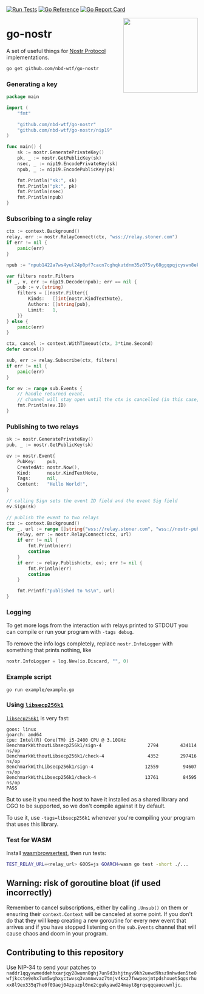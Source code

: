 [![Run Tests](https://github.com/nbd-wtf/go-nostr/actions/workflows/test.yml/badge.svg)](https://github.com/nbd-wtf/go-nostr/actions/workflows/test.yml)
[![Go Reference](https://pkg.go.dev/badge/github.com/nbd-wtf/go-nostr.svg)](https://pkg.go.dev/github.com/nbd-wtf/go-nostr)
[![Go Report Card](https://goreportcard.com/badge/github.com/nbd-wtf/go-nostr)](https://goreportcard.com/report/github.com/nbd-wtf/go-nostr)

<a href="https://nbd.wtf"><img align="right" height="196" src="https://user-images.githubusercontent.com/1653275/194609043-0add674b-dd40-41ed-986c-ab4a2e053092.png" /></a>

go-nostr
========

A set of useful things for [Nostr Protocol](https://github.com/nostr-protocol/nostr) implementations.

```bash
go get github.com/nbd-wtf/go-nostr
```

### Generating a key

``` go
package main

import (
    "fmt"

    "github.com/nbd-wtf/go-nostr"
    "github.com/nbd-wtf/go-nostr/nip19"
)

func main() {
    sk := nostr.GeneratePrivateKey()
    pk, _ := nostr.GetPublicKey(sk)
    nsec, _ := nip19.EncodePrivateKey(sk)
    npub, _ := nip19.EncodePublicKey(pk)

    fmt.Println("sk:", sk)
    fmt.Println("pk:", pk)
    fmt.Println(nsec)
    fmt.Println(npub)
}
```

### Subscribing to a single relay

``` go
ctx := context.Background()
relay, err := nostr.RelayConnect(ctx, "wss://relay.stoner.com")
if err != nil {
	panic(err)
}

npub := "npub1422a7ws4yul24p0pf7cacn7cghqkutdnm35z075vy68ggqpqjcyswn8ekc"

var filters nostr.Filters
if _, v, err := nip19.Decode(npub); err == nil {
	pub := v.(string)
	filters = []nostr.Filter{{
		Kinds:   []int{nostr.KindTextNote},
		Authors: []string{pub},
		Limit:   1,
	}}
} else {
	panic(err)
}

ctx, cancel := context.WithTimeout(ctx, 3*time.Second)
defer cancel()

sub, err := relay.Subscribe(ctx, filters)
if err != nil {
	panic(err)
}

for ev := range sub.Events {
	// handle returned event.
	// channel will stay open until the ctx is cancelled (in this case, context timeout)
	fmt.Println(ev.ID)
}
```

### Publishing to two relays

``` go
sk := nostr.GeneratePrivateKey()
pub, _ := nostr.GetPublicKey(sk)

ev := nostr.Event{
	PubKey:    pub,
	CreatedAt: nostr.Now(),
	Kind:      nostr.KindTextNote,
	Tags:      nil,
	Content:   "Hello World!",
}

// calling Sign sets the event ID field and the event Sig field
ev.Sign(sk)

// publish the event to two relays
ctx := context.Background()
for _, url := range []string{"wss://relay.stoner.com", "wss://nostr-pub.wellorder.net"} {
	relay, err := nostr.RelayConnect(ctx, url)
	if err != nil {
		fmt.Println(err)
		continue
	}
	if err := relay.Publish(ctx, ev); err != nil {
		fmt.Println(err)
		continue
	}

	fmt.Printf("published to %s\n", url)
}
```

### Logging

To get more logs from the interaction with relays printed to STDOUT you can compile or run your program with `-tags debug`.

To remove the info logs completely, replace `nostr.InfoLogger` with something that prints nothing, like

``` go
nostr.InfoLogger = log.New(io.Discard, "", 0)
```

### Example script

```
go run example/example.go
```

### Using [`libsecp256k1`](https://github.com/bitcoin-core/secp256k1)

[`libsecp256k1`](https://github.com/bitcoin-core/secp256k1) is very fast:

```
goos: linux
goarch: amd64
cpu: Intel(R) Core(TM) i5-2400 CPU @ 3.10GHz
BenchmarkWithoutLibsecp256k1/sign-4          	    2794	    434114 ns/op
BenchmarkWithoutLibsecp256k1/check-4         	    4352	    297416 ns/op
BenchmarkWithLibsecp256k1/sign-4             	   12559	     94607 ns/op
BenchmarkWithLibsecp256k1/check-4            	   13761	     84595 ns/op
PASS
```

But to use it you need the host to have it installed as a shared library and CGO to be supported, so we don't compile against it by default.

To use it, use `-tags=libsecp256k1` whenever you're compiling your program that uses this library.

### Test for WASM

Install [wasmbrowsertest](github.com/agnivade/wasmbrowsertest), then run tests:

```sh
TEST_RELAY_URL=<relay_url> GOOS=js GOARCH=wasm go test -short ./...
```

## Warning: risk of goroutine bloat (if used incorrectly)

Remember to cancel subscriptions, either by calling `.Unsub()` on them or ensuring their `context.Context` will be canceled at some point.
If you don't do that they will keep creating a new goroutine for every new event that arrives and if you have stopped listening on the
`sub.Events` channel that will cause chaos and doom in your program.

## Contributing to this repository

Use NIP-34 to send your patches to `naddr1qqyxwmeddehhxarjqy28wumn8ghj7un9d3shjtnyv9kh2uewd9hsz9nhwden5te0wfjkccte9ehx7um5wghxyctwvsq3vamnwvaz7tmjv4kxz7fwwpexjmtpdshxuet5qgsrhuxx8l9ex335q7he0f09aej04zpazpl0ne2cgukyawd24mayt8grqsqqqaueuwmljc`.

